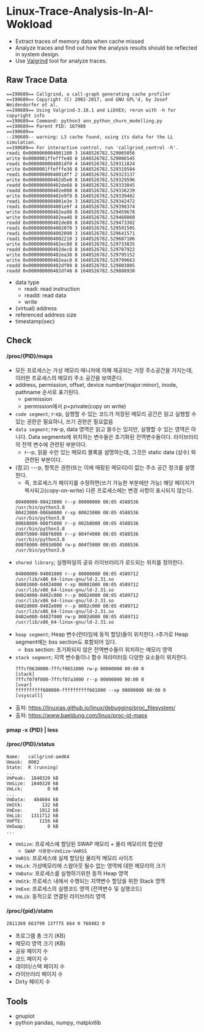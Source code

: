 # Linux-Trace-Analysis-In-AI-Wokload
- Extract traces of memory data when cache missed
- Analyze traces and find out how the analysis results should be reflected in system design. 
- Use [Valgrind](https://valgrind.org/) tool for analyze traces.


## Raw Trace Data
```text
==190689== Callgrind, a call-graph generating cache profiler
==190689== Copyright (C) 2002-2017, and GNU GPL'd, by Josef Weidendorfer et al.
==190689== Using Valgrind-3.18.1 and LibVEX; rerun with -h for copyright info
==190689== Command: python3 ann_python_churn_modelling.py
==190689== Parent PID: 187980
==190689== 
--190689-- warning: L3 cache found, using its data for the LL simulation.
==190689== For interactive control, run 'callgrind_control -h'.
readi 0x0000000004001100 3 1648526782.529065056
write 0x0000001ffefffe48 8 1648526782.529086545
readi 0x0000000004001df0 4 1648526782.529311824
write 0x0000001ffefffe38 8 1648526782.529319584
readi 0x0000000004001dff 2 1648526782.529323137
write 0x000000000402d5e0 8 1648526782.529329596
readd 0x000000000402de68 8 1648526782.529333045
readd 0x000000000402e000 8 1648526782.529336239
write 0x000000000402e9f8 8 1648526782.529339402
readi 0x0000000004001e3e 3 1648526782.529342472
readi 0x0000000004001e9f 4 1648526782.529398374
write 0x000000000402ea98 8 1648526782.529459678
write 0x000000000402ea48 8 1648526782.529468060
readd 0x000000000402de88 8 1648526782.529473302
readi 0x0000000004002070 3 1648526782.529591505
readi 0x0000000004002090 3 1648526782.529641571
readi 0x0000000004002210 3 1648526782.529687106
write 0x000000000402ec88 8 1648526782.529733835
readd 0x000000000402dec8 8 1648526782.529787922
write 0x000000000402ea38 8 1648526782.529795152
write 0x000000000402eac8 8 1648526782.529799663
readd 0x000000000402df08 8 1648526782.529803805
readd 0x000000000402df48 8 1648526782.529808930
```

* data type
  * readi: read instruction
  * readd: read data
  * write
* (virtual) address
* referenced address size
* timestamp(sec)

## Check
#### /proc/{PID}/maps
- 모든 프로세스는 가상 메모리 매니저에 의해 제공되는 가장 주소공간을 가지는데, 이러한 프로세스의 메모리 주소 공간을 보여준다.
- address, permission, offset, device number(major:minor), inode, pathname 순서로 표기된다.
  - permission
  - permission에서 p=private(copy on write)
- `code segment`; r-xp, 실행할 수 있는 코드가 저장된 메모리 공간은 읽고 실행할 수 있는 권한은 필요하나, 쓰기 권한은 필요없음
- `data segment`; rw-p, data 영역은 읽고 쓸수는 있지만, 실행할 수 있는 영역은 아니다. Data segments에 위치하는 변수들은 초기화된 전역변수들이다. 라이브러리의 전역 변수에 관련된 부분이다.
  - r--p, 읽을 수만 있는 메모리 블록을 설명하는데, 그것은 static data (상수) 와 관련된 부분이다.
- (참고) ---p, 항목은 권한(또는 이에 매핑된 메모리)이 없는 주소 공간 청크를 설명한다. 
  - 즉, 프로세스가 페이지를 수정하면(쓰기 가능한 부분에만 가능) 해당 페이지가 복사되고(copy-on-write) 다른 프로세스에는 변경 사항이 표시되지 않는다.
  ```text
  00400000-00423000 r--p 00000000 08:05 4588536                            /usr/bin/python3.8
  00423000-006b8000 r-xp 00023000 08:05 4588536                            /usr/bin/python3.8
  006b8000-008f5000 r--p 002b8000 08:05 4588536                            /usr/bin/python3.8
  008f5000-008f6000 r--p 004f4000 08:05 4588536                            /usr/bin/python3.8
  008f6000-0093d000 rw-p 004f5000 08:05 4588536                            /usr/bin/python3.8
  ```
- `shared library`; 실행파일의 공유 라이브러리가 로드되는 위치를 정의한다.
  ```text
  04000000-04001000 r--p 00000000 08:05 4589712                            /usr/lib/x86_64-linux-gnu/ld-2.31.so
  04001000-04024000 r-xp 00001000 08:05 4589712                            /usr/lib/x86_64-linux-gnu/ld-2.31.so
  04024000-0402c000 r--p 00024000 08:05 4589712                            /usr/lib/x86_64-linux-gnu/ld-2.31.so
  0402d000-0402e000 r--p 0002c000 08:05 4589712                            /usr/lib/x86_64-linux-gnu/ld-2.31.so
  0402e000-0402f000 rw-p 0002d000 08:05 4589712                            /usr/lib/x86_64-linux-gnu/ld-2.31.so
  ```
- `heap segment`; Heap 변수(런타임에 동적 할당)들이 위치한다. r추가로 Heap segment에는 bss section도 포함되어 있다. 
  - bss section: 초기화되지 않은 전역변수들이 위치하는 메모리 영역
- `stack segment`; 지역 변수들이나 함수 파라미터등 다양한 요소들이 위치한다.
  ```text
  7ffcf0630000-7ffcf0651000 rw-p 00000000 00:00 0                          [stack]
  7ffcf079f000-7ffcf07a3000 r--p 00000000 00:00 0                          [vvar]
  ffffffffff600000-ffffffffff601000 --xp 00000000 00:00 0                  [vsyscall]
  ```
- 출처: https://linuxias.github.io/linux/debugging/proc_filesystem/
- 출처: https://www.baeldung.com/linux/proc-id-maps
#### pmap -x {PID} | less
#### /proc/{PID}/status
```text
Name:	callgrind-amd64
Umask:	0002
State:	R (running)
...
VmPeak:	 1840320 kB
VmSize:	 1840320 kB
VmLck:	       0 kB
...
VmData:	  484604 kB
VmStk:	     132 kB
VmExe:	    1912 kB
VmLib:	 1311712 kB
VmPTE:	    1156 kB
VmSwap:	       0 kB
...
```
- `VmSize`: 프로세스에 할당된 SWAP 메모리 + 물리 메모리의 합산량
  - `SWAP 사용량`=`VmSize`-`VmRSS`
- `VmRSS`: 프로세스에 실제 할당된 물리적 메모리 사이즈
- `VmLck`: 가상메모리에 스왑아웃 될수 없는 영역에 대한 메모리의 크기
- `VmData`: 프로세스를 실행하기위한 동적 Heap 영역
- `VmStk`: 프로세스 내에서 수행되는 지역변수 할당을 위한 Stack 영역
- `VmExe`: 프로세스의 실행코드 영역 (전역변수 및 실행코드)
- `VmLib`: 동적으로 연결된 라이브러리 영역
#### /proc/{pid}/statm
```text
2811369 663799 137775 664 0 768482 0
```
- 프로그램 총 크기 (KB)
- 메모리 영역 크기 (KB)
- 공유 페이지 수
- 코드 페이지 수
- 데이터/스택 페이지 수
- 라이브러리 페이지 수
- Dirty 페이지 수
## Tools
- gnuplot
- python pandas, numpy, matplotlib
